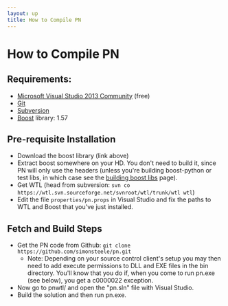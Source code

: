 ```yaml
---
layout: up
title: How to Compile PN
---
```

# How to Compile PN

## Requirements:

  * [Microsoft Visual Studio 2013 Community](http://www.visualstudio.com/en-us/news/vs2013-community-vs.aspx) (free)
  * [Git](http://git-scm.com/downloads/guis)
  * [Subversion](http://subversion.tigris.org/)
  * [Boost](http://www.boost.org/) library: 1.57

## Pre-requisite Installation

  - Download the boost library (link above)
  - Extract boost somewhere on your HD.  You don't need to build it, since PN
  will only use the headers (unless you're building boost-python or test libs,
  in which case see the [building boost libs](http://www.pnotepad.org/docs/dev/building_Boost_libs)
  page).
  - Get WTL (head from subversion: `svn co https://wtl.svn.sourceforge.net/svnroot/wtl/trunk/wtl wtl`)
  - Edit the file `properties/pn.props` in Visual Studio and fix the paths to WTL and Boost that you've just installed.

## Fetch and Build Steps

  - Get the PN code from Github: `git clone https://github.com/simonsteele/pn.git`
    - Note: Depending on your source control client's setup you may then need to add execute permissions to DLL and EXE files in the bin directory.  You'll know that you do if, when you come to run pn.exe (see below), you get a c0000022 exception.
  - Now go to pnwtl/ and open the "pn.sln" file with Visual Studio.
  - Build the solution and then run pn.exe.
